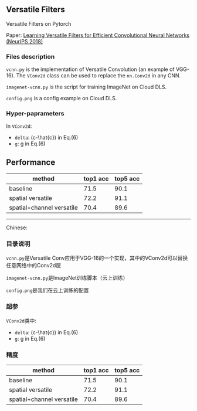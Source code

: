 ## Versatile Filters

Versatile Filters on Pytorch

Paper: [Learning Versatile Filters for Efficient Convolutional Neural Networks (NeurIPS 2018)](https://papers.nips.cc/paper/7433-learning-versatile-filters-for-efficient-convolutional-neural-networks)

### Files description
`vcnn.py` is the implementation of Versatile Convolution (an example of VGG-16). The `VConv2d` class can be used to replace the `nn.Conv2d` in any CNN.

`imagenet-vcnn.py` is the script for training ImageNet on Cloud DLS.

`config.png` is a config example on Cloud DLS.

### Hyper-paprameters
In `VConv2d`:
- `delta`: (c-\hat{c}) in Eq.(6)
- `g`: g in Eq.(6)

## Performance
| method                    | top1 acc | top5 acc |
|---------------------------|----------|----------|
| baseline                  | 71.5     | 90.1     |
| spatial versatile         | 72.2     | 91.1     |
| spatial+channel versatile | 70.4     | 89.6     |

---
Chinese:

### 目录说明
`vcnn.py`是Versatile Conv应用于VGG-16的一个实现，其中的VConv2d可以替换任意网络中的Conv2d层

`imagenet-vcnn.py`是ImageNet训练脚本（云上训练）

`config.png`是我们在云上训练的配置

### 超参
`VConv2d`类中:
- `delta`: (c-\hat{c}) in Eq.(6)
- `g`: g in Eq.(6)

### 精度
| method                    | top1 acc | top5 acc |
|---------------------------|----------|----------|
| baseline                  | 71.5     | 90.1     |
| spatial versatile         | 72.2     | 91.1     |
| spatial+channel versatile | 70.4     | 89.6     |
